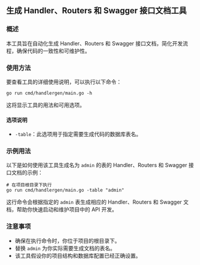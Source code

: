 ## 生成 Handler、Routers 和 Swagger 接口文档工具

### 概述

本工具旨在自动化生成 Handler、Routers 和 Swagger 接口文档，简化开发流程，确保代码的一致性和可维护性。

### 使用方法

要查看工具的详细使用说明，可以执行以下命令：

```shell
go run cmd/handlergen/main.go -h
```

这将显示工具的用法和可用选项。

#### 选项说明

- `-table`：此选项用于指定需要生成代码的数据库表名。

### 示例用法

以下是如何使用该工具生成名为 `admin` 的表的 Handler、Routers 和 Swagger 接口文档的示例：

```shell
# 在项目根目录下执行
go run cmd/handlergen/main.go -table "admin"
```

这行命令会根据指定的 `admin` 表生成相应的 Handler、Routers 和 Swagger 文档，帮助你快速启动和维护项目中的 API 开发。

### 注意事项

- 确保在执行命令时，你位于项目的根目录下。
- 替换 `admin` 为你实际需要生成文档的表名。
- 该工具假设你的项目结构和数据库配置已经正确设置。
